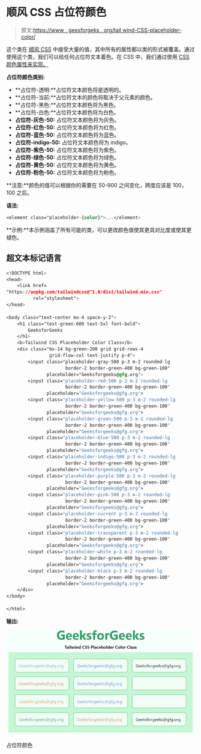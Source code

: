 # 顺风 CSS 占位符颜色

> 原文:[https://www . geesforgeks . org/tail wind-CSS-placeholder-color/](https://www.geeksforgeeks.org/tailwind-css-placeholder-color/)

这个类在 [<u>顺风 CSS</u>](https://www.geeksforgeeks.org/css-tailwind-introduction/) 中接受大量的值，其中所有的属性都以类的形式被覆盖。通过使用这个类，我们可以给任何占位符文本着色。在 CSS 中，我们通过使用 [<u>CSS 颜色属性来实现。</u>](https://www.geeksforgeeks.org/css-color-property/)

**占位符颜色类别:**

*   **占位符-透明:**占位符文本颜色将是透明的。
*   **占位符-当前:**占位符文本的颜色将取决于父元素的颜色。
*   **占位符-黑色:**占位符文本颜色将为黑色。
*   **占位符-白色:**占位符文本颜色将为白色。
*   **占位符-灰色-50:** 占位符文本颜色将为灰色。
*   **占位符-红色-50:** 占位符文本颜色将为红色。
*   **占位符-蓝色-50:** 占位符文本颜色将为蓝色。
*   **占位符-indigo-50:** 占位符文本颜色将为 indigo。
*   **占位符-紫色-50:** 占位符文本颜色将为紫色。
*   **占位符-绿色-50:** 占位符文本颜色将为绿色。
*   **占位符-黄色-50:** 占位符文本颜色将为黄色。
*   **占位符-粉色-50:** 占位符文本颜色将为粉色。

**注意:**颜色的值可以根据你的需要在 50-900 之间变化，跨度应该是 100，100 之后。

**语法:**

```css
<element class="placeholder-{color}">...</element>
```

**示例:**本示例涵盖了所有可能的类，可以更改颜色值使其更具对比度或使其更褪色。

## 超文本标记语言

```css
<!DOCTYPE html> 
<head> 
    <link href=
"https://unpkg.com/tailwindcss@^1.0/dist/tailwind.min.css" 
          rel="stylesheet"> 
</head> 

<body class="text-center mx-4 space-y-2"> 
    <h1 class="text-green-600 text-5xl font-bold">
        GeeksforGeeks
    </h1> 
    <b>Tailwind CSS Placeholder Color Class</b> 
    <div class="mx-14 bg-green-200 grid grid-rows-4
                grid-flow-col text-justify p-4">
        <input class="placeholder-gray-500 p-3 m-2 rounded-lg 
                      border-2 border-green-400 bg-green-100" 
               placeholder="Geeksforgeeks@gfg.org">
        <input class="placeholder-red-500 p-3 m-2 rounded-lg 
                      border-2 border-green-400 bg-green-100" 
               placeholder="Geeksforgeeks@gfg.org">
        <input class="placeholder-yellow-500 p-3 m-2 rounded-lg 
                      border-2 border-green-400 bg-green-100" 
               placeholder="Geeksforgeeks@gfg.org">
        <input class="placeholder-green-500 p-3 m-2 rounded-lg 
                      border-2 border-green-400 bg-green-100" 
               placeholder="Geeksforgeeks@gfg.org">
        <input class="placeholder-blue-500 p-3 m-2 rounded-lg 
                      border-2 border-green-400 bg-green-100" 
               placeholder="Geeksforgeeks@gfg.org">
        <input class="placeholder-indigo-500 p-3 m-2 rounded-lg 
                      border-2 border-green-400 bg-green-100" 
               placeholder="Geeksforgeeks@gfg.org">
        <input class="placeholder-purple-500 p-3 m-2 rounded-lg 
                      border-2 border-green-400 bg-green-100" 
               placeholder="Geeksforgeeks@gfg.org">
        <input class="placeholder-pink-500 p-3 m-2 rounded-lg 
                      border-2 border-green-400 bg-green-100" 
               placeholder="Geeksforgeeks@gfg.org">
        <input class="placeholder-current p-3 m-2 rounded-lg 
                      border-2 border-green-400 bg-green-100" 
               placeholder="Geeksforgeeks@gfg.org"> 
        <input class="placeholder-transparent p-3 m-2 rounded-lg 
                      border-2 border-green-400 bg-green-100" 
               placeholder="Geeksforgeeks@gfg.org"> 
        <input class="placeholder-white p-3 m-2 rounded-lg 
                      border-2 border-green-400 bg-green-100" 
               placeholder="Geeksforgeeks@gfg.org"> 
        <input class="placeholder-black p-3 m-2 rounded-lg 
                      border-2 border-green-400 bg-green-100" 
               placeholder="Geeksforgeeks@gfg.org"> 
    </div>
</body> 

</html> 
```

**输出:**

![](img/86203bb8235c8aa991739015097be1f7.png)

占位符颜色